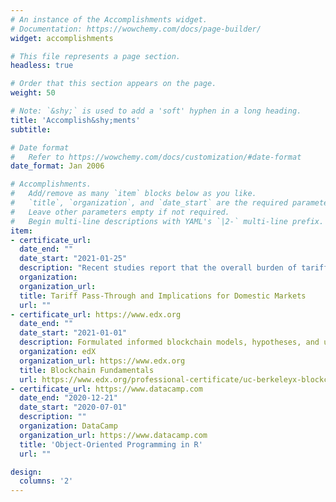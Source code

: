 ```yaml
---
# An instance of the Accomplishments widget.
# Documentation: https://wowchemy.com/docs/page-builder/
widget: accomplishments

# This file represents a page section.
headless: true

# Order that this section appears on the page.
weight: 50

# Note: `&shy;` is used to add a 'soft' hyphen in a long heading.
title: 'Accomplish&shy;ments'
subtitle:

# Date format
#   Refer to https://wowchemy.com/docs/customization/#date-format
date_format: Jan 2006

# Accomplishments.
#   Add/remove as many `item` blocks below as you like.
#   `title`, `organization`, and `date_start` are the required parameters.
#   Leave other parameters empty if not required.
#   Begin multi-line descriptions with YAML's `|2-` multi-line prefix.
item:
- certificate_url: 
  date_end: ""
  date_start: "2021-01-25"
  description: "Recent studies report that the overall burden of tariffs has entirely passed to U.S. firms and consumers in terms of higher import prices. However, using 10-digits import data from U.S. Customs for 2018-2019, we find that import prices of steel products behaved differently: First, foreign exporters have gradually decreased their prices, sharing almost 50 percent of the burden of increased tariffs for all steel products mostly determined by industrial supplies and materials. Second, the price and import elasticities for consumer steel products are substantially higher at 5 and - 8, respectively. Third, the immediate increase in prices of industrial supplies was near 100 percent, which decreased to slightly below 50 percent in the long run. The elasticity of imports increased over time to near 1 in the long run. The imports of steel products, which have moved in tandem with domestic steel consumption over the last ten years, exhibited a diverging trend after the imposition of tariffs. The steel imports had declined from 34.5 in 2017 to 26.3 million metric tons in 2019. During the same period, domestic production increased from 81.6 to 87.9 million metric tons, almost equal to the peak production the U.S. achieved in 2012 and 2014."
  organization: 
  organization_url: 
  title: Tariff Pass-Through and Implications for Domestic Markets
  url: ""
- certificate_url: https://www.edx.org
  date_end: ""
  date_start: "2021-01-01"
  description: Formulated informed blockchain models, hypotheses, and use cases.
  organization: edX
  organization_url: https://www.edx.org
  title: Blockchain Fundamentals
  url: https://www.edx.org/professional-certificate/uc-berkeleyx-blockchain-fundamentals
- certificate_url: https://www.datacamp.com
  date_end: "2020-12-21"
  date_start: "2020-07-01"
  description: ""
  organization: DataCamp
  organization_url: https://www.datacamp.com
  title: 'Object-Oriented Programming in R'
  url: ""

design:
  columns: '2' 
---
```

